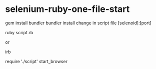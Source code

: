 # selenium-ruby-one-file-start

gem install bundler 
bundler install
change in script file [selenoid]:[port]

ruby script.rb

or

irb
>>>
require './script'
start_browser

